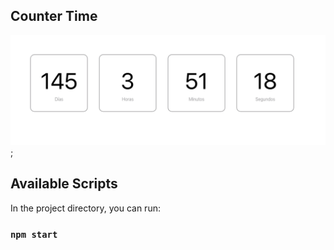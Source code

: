 ## Counter Time

![example](./public/counter.png);


## Available Scripts

In the project directory, you can run:

### `npm start`


